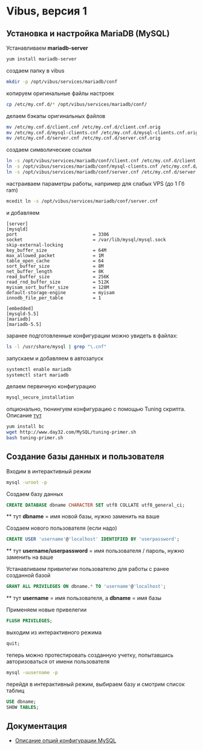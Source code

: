 # Vibus, версия 1
## Установка и настройка MariaDB (MySQL)

Устанавливаем **mariadb-server**
```bash
yum install mariadb-server
```
создаем папку в vibus
```bash
mkdir -p /opt/vibus/services/mariadb/conf
```
копируем оригинальные файлы настроек
```bash
cp /etc/my.cnf.d/* /opt/vibus/services/mariadb/conf/
```
делаем бэкапы оригинальных файлов
```bash
mv /etc/my.cnf.d/client.cnf /etc/my.cnf.d/client.cnf.orig
mv /etc/my.cnf.d/mysql-clients.cnf /etc/my.cnf.d/mysql-clients.cnf.orig
mv /etc/my.cnf.d/server.cnf /etc/my.cnf.d/server.cnf.orig
```
создаем символические ссылки
```bash
ln -s /opt/vibus/services/mariadb/conf/client.cnf /etc/my.cnf.d/client.cnf
ln -s /opt/vibus/services/mariadb/conf/mysql-clients.cnf /etc/my.cnf.d/mysql-clients.cnf
ln -s /opt/vibus/services/mariadb/conf/server.cnf /etc/my.cnf.d/server.cnf
```
настраиваем параметры работы, например для слабых VPS (до 1 Гб ram)
```bash
mcedit ln -s /opt/vibus/services/mariadb/conf/server.cnf
```
и добавляем
```text
[server]
[mysqld]
port                            = 3306
socket                          = /var/lib/mysql/mysql.sock
skip-external-locking
key_buffer_size                 = 64M
max_allowed_packet              = 1M
table_open_cache                = 64
sort_buffer_size                = 8M
net_buffer_length               = 8K
read_buffer_size                = 256K
read_rnd_buffer_size            = 512K
myisam_sort_buffer_size         = 128M
default-storage-engine          = myisam
innodb_file_per_table           = 1

[embedded]
[mysqld-5.5]
[mariadb]
[mariadb-5.5]

```
заранее подготовленные конфигурации можно увидеть в файлах: 
```bash
ls -l /usr/share/mysql | grep "\.cnf"
```

запускаем и добавляем в автозапуск
```bash
systemctl enable mariadb
systemctl start mariadb
```

делаем первичную конфигурацию
```bash
mysql_secure_installation
```
опционально, тюнингуем конфигурацию с помощью Tuning скрипта. Описание [тут](http://www.day32.com/MySQL/)
```bash
yum install bc
wget http://www.day32.com/MySQL/tuning-primer.sh
bash tuning-primer.sh
```
## Создание базы данных и пользователя
Входим в интерактивный режим
```bash
mysql -uroot -p
```
Создаем базу данных
```sql
CREATE DATABASE dbname CHARACTER SET utf8 COLLATE utf8_general_ci;
```
** тут **dbname**  = имя новой базы, нужно заменить на ваше

Создаем нового пользователя (если надо)
```sql
CREATE USER 'username'@'localhost' IDENTIFIED BY 'userpassword';
```
** тут **username/userpassword**  = имя пользователя / пароль, нужно заменить на ваше

Устанавливаем привилегии пользователю для работы с ранее созданной базой
```sql
GRANT ALL PRIVILEGES ON dbname.* TO 'username'@'localhost';
```
** тут **username**  = имя пользователя, а **dbname** = имя базы

Применяем новые привелегии
```sql
FLUSH PRIVILEGES;
```
выходим из интерактивного режима
```sql
quit;
```
теперь можно протестировать созданную учетку, попытавшись авторизоваться от имени пользователя
```bash
mysql -uusername -p
```
перейдя в интерактивный режим, выбираем базу и смотрим список таблиц
```sql
USE dbname;
SHOW TABLES;
```
## Документация
- [Описание опций конфигурации MySQL](https://dev.mysql.com/doc/refman/5.7/en/server-system-variables.html)
